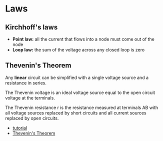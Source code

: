 # Laws

## Kirchhoff's laws

 - **Point law:** all the current that flows into a node must come out of the node
 - **Loop law:** the sum of the voltage across any closed loop is zero

## Thevenin's Theorem

Any **linear** circuit can be simplified with a single voltage source
and a resistance in series.

The Thevenin voltage is an ideal voltage source
equal to the open circuit voltage at the terminals.

The Thevenin resistance r is the resistance measured
at terminals AB with all voltage sources replaced by short circuits and all
current sources replaced by open circuits.

 - [tutorial](http://www.allaboutcircuits.com/textbook/direct-current/chpt-10/thevenins-theorem/)
 - [Thevenin's Theorem](http://hyperphysics.phy-astr.gsu.edu/hbase/electric/thevenin.html)
